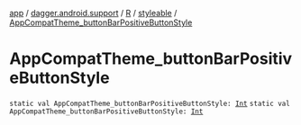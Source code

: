 [app](../../../index.md) / [dagger.android.support](../../index.md) / [R](../index.md) / [styleable](index.md) / [AppCompatTheme_buttonBarPositiveButtonStyle](./-app-compat-theme_button-bar-positive-button-style.md)

# AppCompatTheme_buttonBarPositiveButtonStyle

`static val AppCompatTheme_buttonBarPositiveButtonStyle: `[`Int`](https://kotlinlang.org/api/latest/jvm/stdlib/kotlin/-int/index.html)
`static val AppCompatTheme_buttonBarPositiveButtonStyle: `[`Int`](https://kotlinlang.org/api/latest/jvm/stdlib/kotlin/-int/index.html)